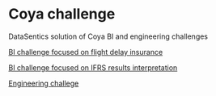 # Coya challenge
DataSentics solution of Coya BI and engineering challenges

[BI challenge focused on flight delay insurance](bi_challenge_delay_insurance)

[BI challenge focused on IFRS results interpretation](bi_challenge_ifrs)

[Engineering challege](engineering_challenge)
